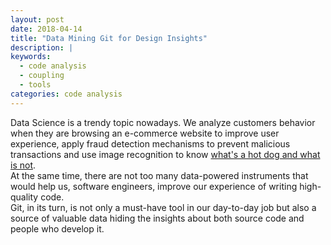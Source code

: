 ```yaml
---
layout: post
date: 2018-04-14
title: "Data Mining Git for Design Insights"
description: |
keywords:
  - code analysis
  - coupling
  - tools
categories: code analysis
---
```


Data Science is a trendy topic nowadays. We analyze customers behavior when they are browsing an e-commerce website to improve user experience, apply fraud detection mechanisms to prevent malicious transactions and use image recognition to know [what's a hot dog and what is not](https://www.youtube.com/watch?time_continue=63&v=ACmydtFDTGs).  
At the same time, there are not too many data-powered instruments that would help us, software engineers, improve our experience of writing high-quality code.  
Git, in its turn, is not only a must-have tool in our day-to-day job but also a source of valuable data hiding the insights about both source code and people who develop it.

<!--more-->
